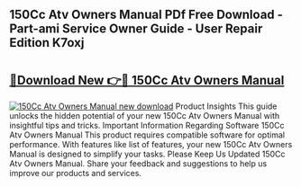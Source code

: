 ## 150Cc Atv Owners Manual PDf Free Download - Part-ami Service Owner Guide - User Repair Edition K7oxj

# <h2><a href="http://bc70988.oget.top/?id=150Cc+Atv+Owners+Manual">🔗Download New 👉🔴 150Cc Atv Owners Manual</a></h2>

[![150Cc Atv Owners Manual new download](https://i.imgur.com/5g1atiW.png)](http://bc70988.oget.top/?id=150Cc+Atv+Owners+Manual)
Product Insights This guide unlocks the hidden potential of your new 150Cc Atv Owners Manual with insightful tips and tricks. Important Information Regarding Software 150Cc Atv Owners Manual This product requires compatible software for optimal performance. With features like list of features, your new 150Cc Atv Owners Manual is designed to simplify your tasks. Please Keep Us Updated 150Cc Atv Owners Manual. Share your feedback and suggestions to help us improve our products and services.
